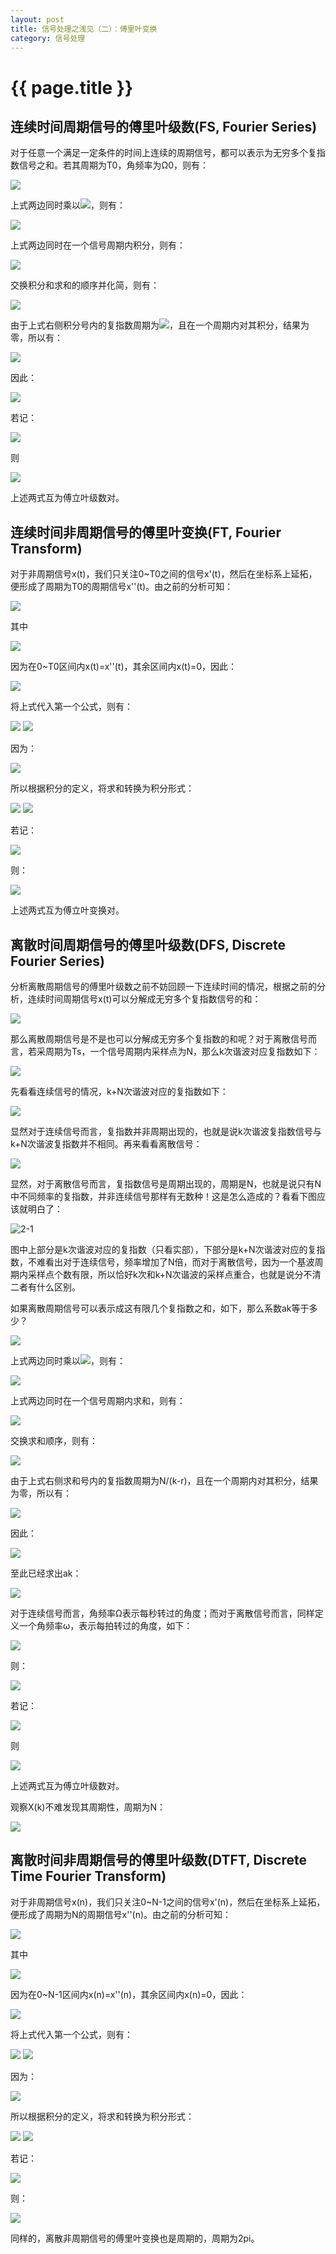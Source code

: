 ```yaml
---
layout: post
title: 信号处理之浅见（二）：傅里叶变换
category: 信号处理
---
```


# {{ page.title }}

## 连续时间周期信号的傅里叶级数(FS, Fourier Series)

对于任意一个满足一定条件的时间上连续的周期信号，都可以表示为无穷多个复指数信号之和。若其周期为T0，角频率为Ω0，则有：

<img src="http://www.forkosh.com/mathtex.cgi?\ x(t)=\sum_{k=-\infty}^{+\infty} a_k \cdot e^{jk\Omega_0t}">

上式两边同时乘以<img src="http://www.forkosh.com/mathtex.cgi?\ e^{-jr\Omega_0t}">，则有：

<img src="http://www.forkosh.com/mathtex.cgi?\ x(t)e^{-jr\Omega_0t}=\sum_{k=-\infty}^{+\infty} a_k \cdot e^{jk\Omega_0t} \cdot e^{-jr\Omega_0t}">

上式两边同时在一个信号周期内积分，则有：

<img src="http://www.forkosh.com/mathtex.cgi?\ \int_0^{T_0} x(t)e^{-jr\Omega_0t}dt=\int_0^{T_0} \sum_{k=-\infty}^{+\infty} a_k \cdot e^{jk\Omega_0t} \cdot e^{-jr\Omega_0t}dt">

交换积分和求和的顺序并化简，则有：

<img src="http://www.forkosh.com/mathtex.cgi?\ \int_0^{T_0} x(t)e^{-jr\Omega_0t}dt=\sum_{k=-\infty}^{+\infty} a_k \int_0^{T_0}e^{j(k-r)\Omega_0t}dt">

由于上式右侧积分号内的复指数周期为<img src="http://www.forkosh.com/mathtex.cgi?\ T_0/(k-r)">，且在一个周期内对其积分，结果为零，所以有：

<img src="http://www.forkosh.com/mathtex.cgi?\ \int_0^{T_0}e^{j(k-r)\Omega_0t}dt=\begin{cases} T_0,k=r\\ 0,k\not=r \end{cases}">

因此：

<img src="http://www.forkosh.com/mathtex.cgi?\ \int_0^{T_0} x(t)e^{-jr\Omega_0t}dt=a_k|_{k=r} T_0=a_rT_0">

若记：

<img src="http://www.forkosh.com/mathtex.cgi?\ X(k\Omega_0)=\frac{1}{T_0}\int_0^{T_0} x(t)e^{-jk\Omega_0t}dt">

则

<img src="http://www.forkosh.com/mathtex.cgi?\ x(t)=\sum_{k=-\infty}^{+\infty} X(k\Omega_0) \cdot e^{jk\Omega_0t}">

上述两式互为傅立叶级数对。

## 连续时间非周期信号的傅里叶变换(FT, Fourier Transform)

对于非周期信号x(t)，我们只关注0~T0之间的信号x'(t)，然后在坐标系上延拓，便形成了周期为T0的周期信号x''(t)。由之前的分析可知：


<img src="http://www.forkosh.com/mathtex.cgi?\ x''(t)=\sum_{k=-\infty}^{+\infty} X''(k\Omega_0) \cdot e^{jk\Omega_0t}">

其中

<img src="http://www.forkosh.com/mathtex.cgi?\ X''(k\Omega_0)=\frac{1}{T_0}\int_0^{T_0} x''(t)e^{-jk\Omega_0t}dt">

因为在0~T0区间内x(t)=x''(t)，其余区间内x(t)=0，因此：

<img src="http://www.forkosh.com/mathtex.cgi?\ X''(k\Omega_0)=\frac{1}{T_0}\int_{-\infty}^{+\infty} x(t)e^{-jk\Omega_0t}dt">


将上式代入第一个公式，则有：

<img src="http://www.forkosh.com/mathtex.cgi?\ x''(t)=\sum_{k=-\infty}^{+\infty} \frac{1}{T_0}\int_{-\infty}^{+\infty} x(t)e^{-jk\Omega_0t}dt \cdot e^{jk\Omega_0t}">

<img src="http://www.forkosh.com/mathtex.cgi?\ =\frac{1}{2\pi}\sum_{k=-\infty}^{+\infty} \int_{-\infty}^{+\infty} x(t)e^{-jk\Omega_0t}dt \cdot e^{jk\Omega_0t} \cdot \Omega_0">

因为：

<img src="http://www.forkosh.com/mathtex.cgi?\ \lim_{T_0 \rightarrow +\infty}x''(t)=\lim_{\Omega_0 \rightarrow 0}x''(t)=x(t)">

所以根据积分的定义，将求和转换为积分形式：

<img src="http://www.forkosh.com/mathtex.cgi?\ x(t)=\lim_{\Omega_0 \rightarrow 0} \frac{1}{2\pi}\sum_{k=-\infty}^{+\infty} \int_{-\infty}^{+\infty} x(t)e^{-jk\Omega_0t}dt \cdot e^{jk\Omega_0t} \cdot \Omega_0">

<img src="http://www.forkosh.com/mathtex.cgi?\ =\frac{1}{2\pi}\int_{-\infty}^{+\infty} \int_{-\infty}^{+\infty} x(t)e^{-j\Omega t}dt \cdot e^{j\Omega t}d\Omega">

若记：

<img src="http://www.forkosh.com/mathtex.cgi?\ X(\Omega)=\int_{-\infty}^{+\infty} x(t)e^{-j\Omega t}dt">

则：

<img src="http://www.forkosh.com/mathtex.cgi?\ x(t)=\frac{1}{2\pi}\int_{-\infty}^{+\infty} X(j\Omega) e^{\Omega t}d\Omega">

上述两式互为傅立叶变换对。

## 离散时间周期信号的傅里叶级数(DFS, Discrete Fourier Series)
分析离散周期信号的傅里叶级数之前不妨回顾一下连续时间的情况，根据之前的分析，连续时间周期信号x(t)可以分解成无穷多个复指数信号的和：

<img src="http://www.forkosh.com/mathtex.cgi?\ x(t)=\sum_{k=-\infty}^{+\infty} a_k \cdot e^{jk\Omega_0t}">

那么离散周期信号是不是也可以分解成无穷多个复指数的和呢？对于离散信号而言，若采周期为Ts，一个信号周期内采样点为N，那么k次谐波对应复指数如下：

<img src="http://www.forkosh.com/mathtex.cgi?\ e^{jk\Omega_0t}|_{t=nT_s}=e^{jk\Omega_0nT_s}=e^{jk\frac{2\pi}{N}n}">

先看看连续信号的情况，k+N次谐波对应的复指数如下：

<img src="http://www.forkosh.com/mathtex.cgi?\ e^{j(k+N)\Omega_0t}">

显然对于连续信号而言，复指数并非周期出现的，也就是说k次谐波复指数信号与k+N次谐波复指数并不相同。再来看看离散信号：

<img src="http://www.forkosh.com/mathtex.cgi?\ e^{j(k+N)\frac{2\pi}{N}n}=e^{jk\frac{2\pi}{N}n}e^{jN\frac{2\pi}{N}n}=e^{jk\frac{2\pi}{N}n}e^{j2n\pi}=e^{jk\frac{2\pi}{N}n}">

显然，对于离散信号而言，复指数信号是周期出现的，周期是N，也就是说只有N中不同频率的复指数，并非连续信号那样有无数种！这是怎么造成的？看看下图应该就明白了：

![2-1](http://ceohs.img47.wal8.com/img47/536944_20160203171046/145881588141.png)

图中上部分是k次谐波对应的复指数（只看实部），下部分是k+N次谐波对应的复指数，不难看出对于连续信号，频率增加了N倍，而对于离散信号，因为一个基波周期内采样点个数有限，所以恰好k次和k+N次谐波的采样点重合，也就是说分不清二者有什么区别。

如果离散周期信号可以表示成这有限几个复指数之和，如下，那么系数ak等于多少？

<img src="http://www.forkosh.com/mathtex.cgi?\ x(n)=\sum_{k=0}^{N-1} a_k \cdot e^{jk\frac{2\pi}{N}n}">

上式两边同时乘以<img src="http://www.forkosh.com/mathtex.cgi?\ e^{-jr2\pi/Nn}">，则有：

<img src="http://www.forkosh.com/mathtex.cgi?\ x(n)e^{-jr\frac{2\pi}{N}n}=\sum_{k=0}^{N-1} a_k \cdot e^{jk\frac{2\pi}{N}n} \cdot e^{-jr\frac{2\pi}{N}n}">

上式两边同时在一个信号周期内求和，则有：

<img src="http://www.forkosh.com/mathtex.cgi?\ \sum_{n=0}^{N-1} x(n)e^{-jr\frac{2\pi}{N}n}=\sum_{n=0}^{N-1} \sum_{k=0}^{N-1} a_k \cdot e^{j(k-r)\frac{2\pi}{N}n}">

交换求和顺序，则有：

<img src="http://www.forkosh.com/mathtex.cgi?\ \sum_{n=0}^{N-1} x(n)e^{-jr\frac{2\pi}{N}n}=\sum_{k=0}^{N-1}a_k \sum_{n=0}^{N-1} \cdot e^{j(k-r)\frac{2\pi}{N}n}">

由于上式右侧求和号内的复指数周期为N/(k-r)，且在一个周期内对其积分，结果为零，所以有：

<img src="http://www.forkosh.com/mathtex.cgi?\ \sum_{n=0}^{N-1} e^{j(k-r)\frac{2\pi}{N}n}=\begin{cases} N,k=r\\ 0,k\not=r \end{cases}">

因此：

<img src="http://www.forkosh.com/mathtex.cgi?\ \sum_{n=0}^{N-1} x(n)e^{-jr\frac{2\pi}{N}n}=a_k|_{k=r}N=a_rN">

至此已经求出ak：

<img src="http://www.forkosh.com/mathtex.cgi?\ a_k=\frac{1}{N}\sum_{n=0}^{N-1} x(n)e^{-jk\frac{2\pi}{N}n}">

对于连续信号而言，角频率&Omega;表示每秒转过的角度；而对于离散信号而言，同样定义一个角频率&omega;，表示每拍转过的角度，如下：

<img src="http://www.forkosh.com/mathtex.cgi?\ \omega_0=\Omega_0 \cdot T_s=\frac{2\pi}{T_0}T_s=\frac{2\pi}{N}">

则：

<img src="http://www.forkosh.com/mathtex.cgi?\ a_k=\frac{1}{N}\sum_{n=0}^{N-1} x(n)e^{-jk\omega_0 n}">

若记：

<img src="http://www.forkosh.com/mathtex.cgi?\ X(k)=\sum_{n=0}^{N-1} x(n)e^{-jk\omega_0n}">

则

<img src="http://www.forkosh.com/mathtex.cgi?\ x(n)=\frac{1}{N}\sum_{k=0}^{N-1} X(k) \cdot e^{jk\omega_0n}">

上述两式互为傅立叶级数对。

观察X(k)不难发现其周期性，周期为N：

<img src="http://www.forkosh.com/mathtex.cgi?\ X(k+N)=\sum_{k=0}^{N-1} x(n)e^{-jk\frac{2\pi}{N}n} \cdot e^{-jN\frac{2\pi}{N}n}=\sum_{k=0}^{N-1} x(n)e^{-jk\frac{2\pi}{N}n}=X(k)">

## 离散时间非周期信号的傅里叶级数(DTFT, Discrete Time Fourier Transform)

对于非周期信号x(n)，我们只关注0~N-1之间的信号x'(n)，然后在坐标系上延拓，便形成了周期为N的周期信号x''(n)。由之前的分析可知：

<img src="http://www.forkosh.com/mathtex.cgi?\ x''(n)=\frac{1}{N}\sum_{k=0}^{N-1} X''(k) \cdot e^{jk\omega_0n}">

其中

<img src="http://www.forkosh.com/mathtex.cgi?\ X''(k)=\sum_{n=0}^{N-1} x''(n)e^{-jk\omega_0n}">

因为在0~N-1区间内x(n)=x''(n)，其余区间内x(n)=0，因此：

<img src="http://www.forkosh.com/mathtex.cgi?\ X''(k)=\sum_{n=-\infty}^{+\infty} x(n)e^{-jk\omega_0n}">

将上式代入第一个公式，则有：

<img src="http://www.forkosh.com/mathtex.cgi?\ x''(n)=\frac{1}{N}\sum_{k=0}^{N-1} (\sum_{n=-\infty}^{+\infty} x(n)e^{-jk\omega_0n}) \cdot e^{jk\omega_0n}">

<img src="http://www.forkosh.com/mathtex.cgi?\ =\frac{1}{2\pi}\sum_{k=0}^{N-1} (\sum_{n=-\infty}^{+\infty} x(n)e^{-jk\omega_0n}) \cdot e^{jk\omega_0n} \cdot \omega_0">

因为：

<img src="http://www.forkosh.com/mathtex.cgi?\ \lim_{N \rightarrow +\infty}x''(n)=\lim_{\omega_0 \rightarrow 0}x''(n)=x(n)">

所以根据积分的定义，将求和转换为积分形式：

<img src="http://www.forkosh.com/mathtex.cgi?\ x(n)=\lim_{\omega_0 \rightarrow 0} \frac{1}{2\pi}\sum_{k=0}^{N-1} (\sum_{n=-\infty}^{+\infty} x(n)e^{-jk\omega_0n}) \cdot e^{jk\omega_0n} \cdot \omega_0">

<img src="http://www.forkosh.com/mathtex.cgi?\ =\frac{1}{2\pi}\int_{0}^{2\pi} (\sum_{n=-\infty}^{+\infty} x(n)e^{-j\omega n})e^{j\omega n}d\omega">

若记：

<img src="http://www.forkosh.com/mathtex.cgi?\ X(\omega)=\sum_{n=-\infty}^{+\infty} x(n)e^{-j\omega n}">

则：

<img src="http://www.forkosh.com/mathtex.cgi?\ x(n)=\frac{1}{2\pi}\int_{0}^{2\pi} X(\omega)e^{j\omega n}d\omega">

同样的，离散非周期信号的傅里叶变换也是周期的，周期为2pi。
